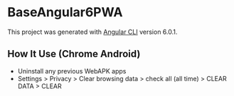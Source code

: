 # BaseAngular6PWA

This project was generated with [Angular CLI](https://github.com/angular/angular-cli) version 6.0.1.

## How It Use (Chrome Android)
 * Uninstall any previous WebAPK apps
 * Settings > Privacy > Clear browsing data > check all (all time) > CLEAR DATA > CLEAR

